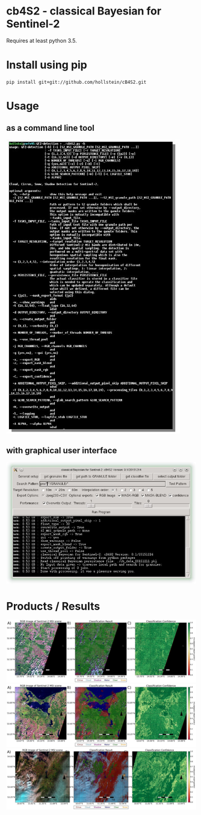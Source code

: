 # cb4S2 - classical Bayesian for Sentinel-2

Requires at least python 3.5.

# Install using pip

`pip install git+git://github.com/hollstein/cB4S2.git`

# Usage

## as a command line tool

![screen shot of the command line](https://github.com/hollstein/images/blob/master/cB4S2_cmdl.jpg)

## with graphical user interface

![screen shot of the gui](https://github.com/hollstein/images/blob/master/gui.jpg)

# Products / Results

![result 1](https://github.com/hollstein/images/blob/master/res_1.jpg)
![result 1](https://github.com/hollstein/images/blob/master/res_2.jpg)
![result 1](https://github.com/hollstein/images/blob/master/res_3.jpg)
